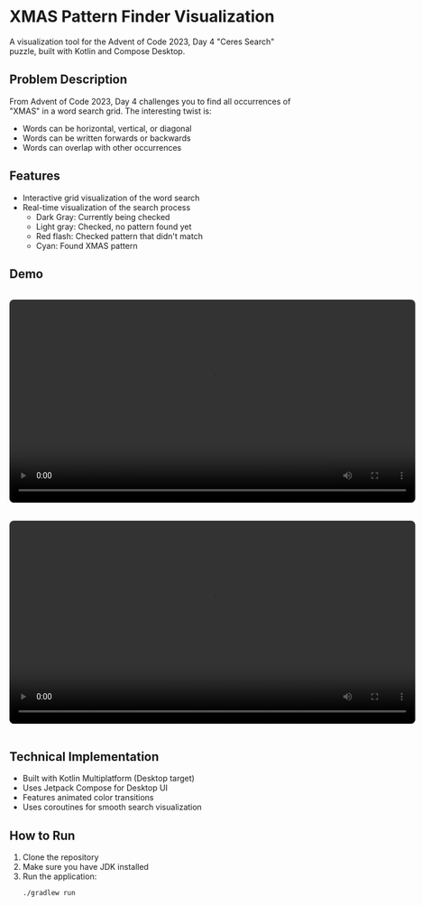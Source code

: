 # XMAS Pattern Finder Visualization
A visualization tool for the Advent of Code 2023, Day 4 "Ceres Search" puzzle, built with Kotlin and Compose Desktop.

## Problem Description
From Advent of Code 2023, Day 4 challenges you to find all occurrences of "XMAS" in a word search grid. The interesting twist is:
- Words can be horizontal, vertical, or diagonal
- Words can be written forwards or backwards
- Words can overlap with other occurrences

## Features
- Interactive grid visualization of the word search
- Real-time visualization of the search process
  - Dark Gray: Currently being checked
  - Light gray: Checked, no pattern found yet
  - Red flash: Checked pattern that didn't match
  - Cyan: Found XMAS pattern

## Demo
<div align="center">
  <video width="720" style="border-radius: 8px; margin: 16px 0;" controls>
    <source src="https://github.com/user-attachments/assets/2fc2ceae-e313-41f4-bdda-a286657cfd48" type="video/mp4">
  </video>
</div>
<div align="center">
  <video width="720" style="border-radius: 8px; margin: 16px 0;" controls>
    <source src="https://github.com/ciuiseb/pattern-visualizer/assets/54617534/d75fa017-edd1-4e79-9db8-c0ea6e25b85c" type="video/mp4">
  </video>
</div>

## Technical Implementation
- Built with Kotlin Multiplatform (Desktop target)
- Uses Jetpack Compose for Desktop UI
- Features animated color transitions
- Uses coroutines for smooth search visualization

## How to Run
1. Clone the repository
2. Make sure you have JDK installed
3. Run the application:
   ```bash
   ./gradlew run
